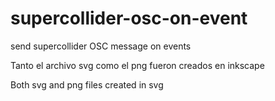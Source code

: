 # supercollider-osc-on-event
send supercollider OSC message on events

Tanto el archivo svg como el png fueron creados en inkscape

Both svg and png files created in svg
